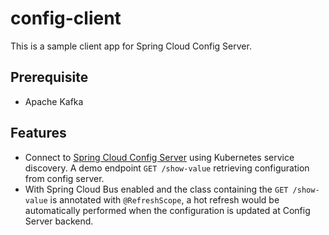 # config-client
This is a sample client app for Spring Cloud Config Server.

## Prerequisite
* Apache Kafka

## Features
* Connect to [Spring Cloud Config Server](../spring-cloud-config-server) using Kubernetes service discovery. A demo endpoint `GET /show-value` retrieving configuration from config server.
* With Spring Cloud Bus enabled and the class containing the `GET /show-value` is annotated with `@RefreshScope`, a hot refresh would be automatically performed when the configuration is updated at Config Server backend. 
